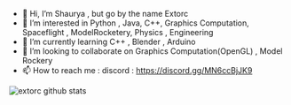 - 👋 Hi, I’m Shaurya , but go by the name Extorc
- 👀 I’m interested in Python , Java, C++, Graphics Computation, Spaceflight , ModelRocketery, Physics , Engineering
- 🌱 I’m currently learning C++ , Blender , Arduino
- 💞️ I’m looking to collaborate on Graphics Computation(OpenGL) , Model Rockery
- 📫 How to reach me : discord : https://discord.gg/MN6ccBjJK9

![extorc github stats](https://github-readme-stats.vercel.app/api?username=extorc&show_icons=true&hide_border=true)

<!---
extorc/extorc is a ✨ special ✨ repository because its `README.md` (this file) appears on your GitHub profile.
You can click the Preview link to take a look at your changes.
--->

